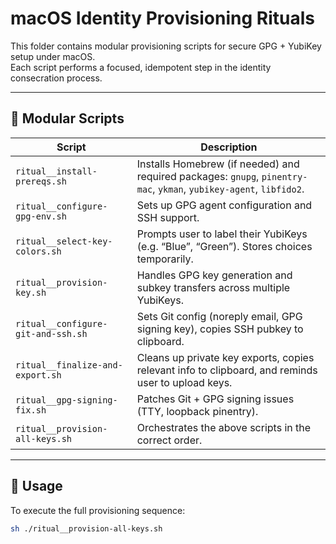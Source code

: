 # macOS Identity Provisioning Rituals

This folder contains modular provisioning scripts for secure GPG + YubiKey setup under macOS.  
Each script performs a focused, idempotent step in the identity consecration process.

---

## 🧱 Modular Scripts

| Script | Description |
|--------|-------------|
| `ritual__install-prereqs.sh` | Installs Homebrew (if needed) and required packages: `gnupg`, `pinentry-mac`, `ykman`, `yubikey-agent`, `libfido2`. |
| `ritual__configure-gpg-env.sh` | Sets up GPG agent configuration and SSH support. |
| `ritual__select-key-colors.sh` | Prompts user to label their YubiKeys (e.g. “Blue”, “Green”). Stores choices temporarily. |
| `ritual__provision-key.sh` | Handles GPG key generation and subkey transfers across multiple YubiKeys. |
| `ritual__configure-git-and-ssh.sh` | Sets Git config (noreply email, GPG signing key), copies SSH pubkey to clipboard. |
| `ritual__finalize-and-export.sh` | Cleans up private key exports, copies relevant info to clipboard, and reminds user to upload keys. |
| `ritual__gpg-signing-fix.sh` | Patches Git + GPG signing issues (TTY, loopback pinentry). |
| `ritual__provision-all-keys.sh` | Orchestrates the above scripts in the correct order. |

---

## 🚀 Usage

To execute the full provisioning sequence:

```bash
sh ./ritual__provision-all-keys.sh